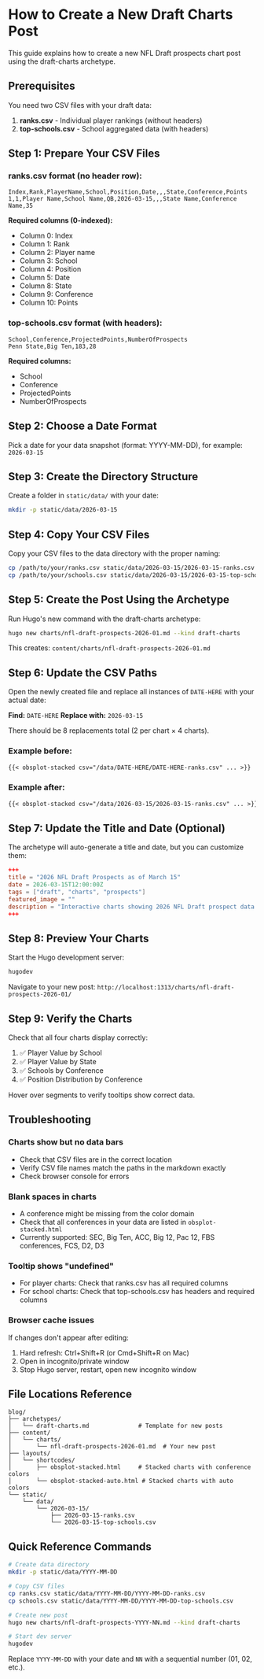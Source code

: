 # How to Create a New Draft Charts Post

This guide explains how to create a new NFL Draft prospects chart post using the draft-charts archetype.

## Prerequisites

You need two CSV files with your draft data:
1. **ranks.csv** - Individual player rankings (without headers)
2. **top-schools.csv** - School aggregated data (with headers)

## Step 1: Prepare Your CSV Files

### ranks.csv format (no header row):
```
Index,Rank,PlayerName,School,Position,Date,,,State,Conference,Points
1,1,Player Name,School Name,QB,2026-03-15,,,State Name,Conference Name,35
```

**Required columns (0-indexed):**
- Column 0: Index
- Column 1: Rank
- Column 2: Player name
- Column 3: School
- Column 4: Position
- Column 5: Date
- Column 8: State
- Column 9: Conference
- Column 10: Points

### top-schools.csv format (with headers):
```
School,Conference,ProjectedPoints,NumberOfProspects
Penn State,Big Ten,183,28
```

**Required columns:**
- School
- Conference
- ProjectedPoints
- NumberOfProspects

## Step 2: Choose a Date Format

Pick a date for your data snapshot (format: YYYY-MM-DD), for example: `2026-03-15`

## Step 3: Create the Directory Structure

Create a folder in `static/data/` with your date:

```bash
mkdir -p static/data/2026-03-15
```

## Step 4: Copy Your CSV Files

Copy your CSV files to the data directory with the proper naming:

```bash
cp /path/to/your/ranks.csv static/data/2026-03-15/2026-03-15-ranks.csv
cp /path/to/your/schools.csv static/data/2026-03-15/2026-03-15-top-schools.csv
```

## Step 5: Create the Post Using the Archetype

Run Hugo's new command with the draft-charts archetype:

```bash
hugo new charts/nfl-draft-prospects-2026-01.md --kind draft-charts
```

This creates: `content/charts/nfl-draft-prospects-2026-01.md`

## Step 6: Update the CSV Paths

Open the newly created file and replace all instances of `DATE-HERE` with your actual date:

**Find:** `DATE-HERE`
**Replace with:** `2026-03-15`

There should be 8 replacements total (2 per chart × 4 charts).

### Example before:
```markdown
{{< obsplot-stacked csv="/data/DATE-HERE/DATE-HERE-ranks.csv" ... >}}
```

### Example after:
```markdown
{{< obsplot-stacked csv="/data/2026-03-15/2026-03-15-ranks.csv" ... >}}
```

## Step 7: Update the Title and Date (Optional)

The archetype will auto-generate a title and date, but you can customize them:

```toml
+++
title = "2026 NFL Draft Prospects as of March 15"
date = 2026-03-15T12:00:00Z
tags = ["draft", "charts", "prospects"]
featured_image = ""
description = "Interactive charts showing 2026 NFL Draft prospect data by school, state, conference, and position"
+++
```

## Step 8: Preview Your Charts

Start the Hugo development server:

```bash
hugodev
```

Navigate to your new post: `http://localhost:1313/charts/nfl-draft-prospects-2026-01/`

## Step 9: Verify the Charts

Check that all four charts display correctly:
1. ✅ Player Value by School
2. ✅ Player Value by State
3. ✅ Schools by Conference
4. ✅ Position Distribution by Conference

Hover over segments to verify tooltips show correct data.

## Troubleshooting

### Charts show but no data bars
- Check that CSV files are in the correct location
- Verify CSV file names match the paths in the markdown exactly
- Check browser console for errors

### Blank spaces in charts
- A conference might be missing from the color domain
- Check that all conferences in your data are listed in `obsplot-stacked.html`
- Currently supported: SEC, Big Ten, ACC, Big 12, Pac 12, FBS conferences, FCS, D2, D3

### Tooltip shows "undefined"
- For player charts: Check that ranks.csv has all required columns
- For school charts: Check that top-schools.csv has headers and required columns

### Browser cache issues
If changes don't appear after editing:
1. Hard refresh: Ctrl+Shift+R (or Cmd+Shift+R on Mac)
2. Open in incognito/private window
3. Stop Hugo server, restart, open new incognito window

## File Locations Reference

```
blog/
├── archetypes/
│   └── draft-charts.md              # Template for new posts
├── content/
│   └── charts/
│       └── nfl-draft-prospects-2026-01.md  # Your new post
├── layouts/
│   └── shortcodes/
│       ├── obsplot-stacked.html     # Stacked charts with conference colors
│       └── obsplot-stacked-auto.html # Stacked charts with auto colors
└── static/
    └── data/
        └── 2026-03-15/
            ├── 2026-03-15-ranks.csv
            └── 2026-03-15-top-schools.csv
```

## Quick Reference Commands

```bash
# Create data directory
mkdir -p static/data/YYYY-MM-DD

# Copy CSV files
cp ranks.csv static/data/YYYY-MM-DD/YYYY-MM-DD-ranks.csv
cp schools.csv static/data/YYYY-MM-DD/YYYY-MM-DD-top-schools.csv

# Create new post
hugo new charts/nfl-draft-prospects-YYYY-NN.md --kind draft-charts

# Start dev server
hugodev
```

Replace `YYYY-MM-DD` with your date and `NN` with a sequential number (01, 02, etc.).
